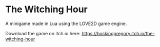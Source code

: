 # The Witching Hour
A minigame made in Lua using the LOVE2D game engine.

Download the game on itch.io here: https://hoskinggregory.itch.io/the-witching-hour
